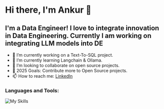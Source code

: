 # Hi there, I'm Ankur 👋

## I'm a Data Engineer! I love to integrate innovation in Data Engineering. Currently I am working on integrating LLM models into DE

- 🔭 I’m currently working on a Text-To-SQL project.
- 🌱 I’m currently learning Langchain & Ollama.
- 👯 I’m looking to collaborate on open source projects.
- 🥅 2025 Goals: Contribute more to Open Source projects.
- 📫 How to reach me: [LinkedIn](your-linkedin-url)

### Languages and Tools:
![My Skills](https://go-skill-icons.vercel.app/api/icons?i=aws,gcp,azure,spark,python,databricks,oracle,snowflake,hadoop,flask,django,langchain,ollama,postgres,react,datadog&perline=3)

